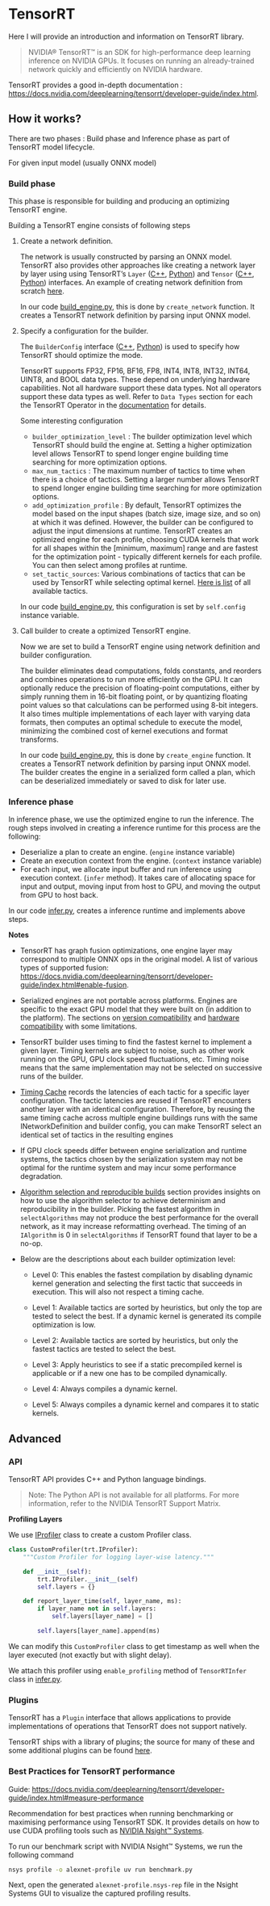 # TensorRT

Here I will provide an introduction and information on TensorRT library.

> NVIDIA® TensorRT™ is an SDK for high-performance deep learning inference on NVIDIA GPUs. It focuses on running an already-trained network quickly and efficiently on NVIDIA hardware.

TensorRT provides a good in-depth documentation : <https://docs.nvidia.com/deeplearning/tensorrt/developer-guide/index.html>.

## How it works?

There are two phases : Build phase and Inference phase as part of TensorRT model lifecycle.

For given input model (usually ONNX model)

### Build phase

This phase is responsible for building and producing an optimizing TensorRT engine.

Building a TensorRT engine consists of following steps

1. Create a network definition.

    The network is usually constructed by parsing an ONNX model. TensorRT also provides other approaches like creating a network layer by layer using using TensorRT’s `Layer` ([C++](https://docs.nvidia.com/deeplearning/tensorrt/api/c_api/classnvinfer1_1_1_i_layer.html), [Python](https://docs.nvidia.com/deeplearning/tensorrt/api/python_api/infer/Graph/LayerBase.html#ilayer)) and `Tensor` ([C++](https://docs.nvidia.com/deeplearning/tensorrt/api/c_api/classnvinfer1_1_1_i_tensor.html), [Python](https://docs.nvidia.com/deeplearning/tensorrt/api/python_api/infer/Graph/LayerBase.html#itensor)) interfaces. An example of creating network definition from scratch [here](https://docs.nvidia.com/deeplearning/tensorrt/developer-guide/index.html#create_network_python).

    In our code [build_engine.py](../trt/build_engine.py), this is done by `create_network` function. It creates a TensorRT network definition by parsing input ONNX model.

2. Specify a configuration for the builder.

    The `BuilderConfig` interface ([C++](https://docs.nvidia.com/deeplearning/tensorrt/api/c_api/classnvinfer1_1_1_i_builder_config.html), [Python](https://docs.nvidia.com/deeplearning/tensorrt/api/python_api/infer/Core/BuilderConfig.html)) is used to specify how TensorRT should optimize the mode.

    TensorRT supports FP32, FP16, BF16, FP8, INT4, INT8, INT32, INT64, UINT8, and BOOL data types. These depend on underlying hardware capabilities. Not all hardware support these data types. Not all operators support these data types as well. Refer to `Data Types` section for each the TensorRT Operator in the [documentation](https://docs.nvidia.com/deeplearning/tensorrt/operators/docs/index.html) for details.

    Some interesting configuration
    * `builder_optimization_level` :  The builder optimization level which TensorRT should build the engine at. Setting a higher optimization level allows TensorRT to spend longer engine building time searching for more optimization options.
    * `max_num_tactics` :  The maximum number of tactics to time when there is a choice of tactics. Setting a larger number allows TensorRT to spend longer engine building time searching for more optimization options.
    * `add_optimization_profile` : By default, TensorRT optimizes the model based on the input shapes (batch size, image size, and so on) at which it was defined. However, the builder can be configured to adjust the input dimensions at runtime. TensorRT creates an optimized engine for each profile, choosing CUDA kernels that work for all shapes within the [minimum, maximum] range and are fastest for the optimization point - typically different kernels for each profile. You can then select among profiles at runtime.
    * `set_tactic_sources`: Various combinations of tactics that can be used by TensorRT while selecting optimal kernel. [Here is list](https://docs.nvidia.com/deeplearning/tensorrt/api/python_api/infer/Core/BuilderConfig.html#tensorrt.TacticSource) of all available tactics.

    In our code [build_engine.py](../trt/build_engine.py), this configuration is set by `self.config` instance variable.

3. Call builder to create a optimized TensorRT engine.

    Now we are set to build a TensorRT engine using network definition and builder configuration.

    The builder eliminates dead computations, folds constants, and reorders and combines operations to run more efficiently on the GPU. It can optionally reduce the precision of floating-point computations, either by simply running them in 16-bit floating point, or by quantizing floating point values so that calculations can be performed using 8-bit integers. It also times multiple implementations of each layer with varying data formats, then computes an optimal schedule to execute the model, minimizing the combined cost of kernel executions and format transforms.

    In our code [build_engine.py](../trt/create_engine.py), this is done by `create_engine` function. It creates a TensorRT network definition by parsing input ONNX model. The builder creates the engine in a serialized form called a plan, which can be deserialized immediately or saved to disk for later use.

### Inference phase

In inference phase, we use the optimized engine to run the inference. The rough steps involved in creating a inference runtime for this process are the following:

* Deserialize a plan to create an engine. (`engine` instance variable)
* Create an execution context from the engine. (`context` instance variable)
* For each input, we allocate input buffer and run inference using execution context. (`infer` method). It takes care of allocating space for input and output, moving input from host to GPU, and moving the output from GPU to host back.

In our code [infer.py](../trt/infer.py), creates a inference runtime and implements above steps.

**Notes**

* TensorRT has graph fusion optimizations, one engine layer may correspond to multiple ONNX ops in the original model. A list of various types of supported fusion: <https://docs.nvidia.com/deeplearning/tensorrt/developer-guide/index.html#enable-fusion>.

* Serialized engines are not portable across platforms. Engines are specific to the exact GPU model that they were built on (in addition to the platform). The sections on [version compatibility](https://docs.nvidia.com/deeplearning/tensorrt/developer-guide/index.html#version-compat) and [hardware compatibility](https://docs.nvidia.com/deeplearning/tensorrt/developer-guide/index.html#hardware-compat) with some limitations.

* TensorRT builder uses timing to find the fastest kernel to implement a given layer. Timing kernels are subject to noise, such as other work running on the GPU, GPU clock speed fluctuations, etc. Timing noise means that the same implementation may not be selected on successive runs of the builder.

* [Timing Cache](https://docs.nvidia.com/deeplearning/tensorrt/developer-guide/index.html#timing-cache) records the latencies of each tactic for a specific layer configuration. The tactic latencies are reused if TensorRT encounters another layer with an identical configuration. Therefore, by reusing the same timing cache across multiple engine buildings runs with the same INetworkDefinition and builder config, you can make TensorRT select an identical set of tactics in the resulting engines

* If GPU clock speeds differ between engine serialization and runtime systems, the tactics chosen by the serialization system may not be optimal for the runtime system and may incur some performance degradation.

* [Algorithm selection and reproducible builds](https://docs.nvidia.com/deeplearning/tensorrt/developer-guide/index.html#algorithm-select) section provides insights on how to use the algorithm selector to achieve determinism and reproducibility in the builder. Picking the fastest algorithm in `selectAlgorithms` may not produce the best performance for the overall network, as it may increase reformatting overhead. The timing of an `IAlgorithm` is 0 in `selectAlgorithms` if TensorRT found that layer to be a no-op.

* Below are the descriptions about each builder optimization level:

  * Level 0: This enables the fastest compilation by disabling dynamic kernel generation and selecting the first tactic that succeeds in execution. This will also not respect a timing cache.

  * Level 1: Available tactics are sorted by heuristics, but only the top are tested to select the best. If a dynamic kernel is generated its compile optimization is low.

  * Level 2: Available tactics are sorted by heuristics, but only the fastest tactics are tested to select the best.

  * Level 3: Apply heuristics to see if a static precompiled kernel is applicable or if a new one has to be compiled dynamically.

  * Level 4: Always compiles a dynamic kernel.

  * Level 5: Always compiles a dynamic kernel and compares it to static kernels.

## Advanced

### API

TensorRT API provides C++ and Python language bindings.

> Note: The Python API is not available for all platforms. For more information, refer to the NVIDIA TensorRT Support Matrix.

**Profiling Layers**

We use [IProfiler](https://docs.nvidia.com/deeplearning/tensorrt/api/python_api/infer/Core/Profiler.html) class to create a custom Profiler class.

```python
class CustomProfiler(trt.IProfiler):
    """Custom Profiler for logging layer-wise latency."""

    def __init__(self):
        trt.IProfiler.__init__(self)
        self.layers = {}

    def report_layer_time(self, layer_name, ms):
        if layer_name not in self.layers:
            self.layers[layer_name] = []

        self.layers[layer_name].append(ms)
```

We can modify this `CustomProfiler` class to get timestamp as well when the layer executed (not exactly but with slight delay).

We attach this profiler using `enable_profiling` method of `TensorRTInfer` class in [infer.py](../trt/infer.py).

### Plugins

TensorRT has a `Plugin` interface that allows applications to provide implementations of operations that TensorRT does not support natively.

TensorRT ships with a library of plugins; the source for many of these and some additional plugins can be found [here](https://github.com/NVIDIA/TensorRT/tree/main/plugin).

### Best Practices for TensorRT performance

Guide: <https://docs.nvidia.com/deeplearning/tensorrt/developer-guide/index.html#measure-performance>

Recommendation for best practices when running benchmarking or maximising performance using TensorRT SDK. It provides details on how to use CUDA profiling tools such as [NVIDIA Nsight™ Systems](https://developer.nvidia.com/nsight-systems).

To run our benchmark script with NVIDIA Nsight™ Systems, we run the following command

```bash
nsys profile -o alexnet-profile uv run benchmark.py
```

Next, open the generated `alexnet-profile.nsys-rep` file in the Nsight Systems GUI to visualize the captured profiling results.

